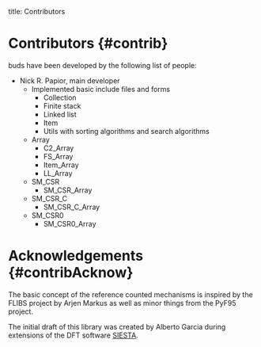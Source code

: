title: Contributors

# Contributors  {#contrib}

buds have been developed by the following list of people:

- Nick R. Papior, main developer
  + Implemented basic include files and forms
    - Collection
	- Finite stack
	- Linked list
	- Item
	- Utils with sorting algorithms and search algorithms
  + Array
    - C2_Array	
    - FS_Array
    - Item_Array
    - LL_Array
  + SM_CSR
    - SM_CSR_Array
  + SM_CSR_C
    - SM_CSR_C_Array
  + SM_CSR0
    - SM_CSR0_Array


# Acknowledgements  {#contribAcknow}

The basic concept of the reference counted mechanisms is inspired by
the FLIBS project by Arjen Markus as well as minor things from the PyF95 project.

The initial draft of this library was created by Alberto Garcia during extensions of the DFT software [SIESTA][siesta].

[siesta]: http://departments.icmab.es/leem/siesta/

